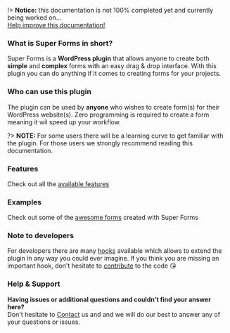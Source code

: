 
!> **Notice:** this documentation is not 100% completed yet and currently being worked on...<br />[Help improve this documentation!](https://github.com/RensTillmann/super-forms/tree/master/docs)

### What is Super Forms in short?

Super Forms is a **WordPress plugin** that allows anyone to create both **simple** and **complex** forms with an easy drag & drop interface.
With this plugin you can do anything if it comes to creating forms for your projects.

### Who can use this plugin

The plugin can be used by **anyone** who wishes to create form(s) for their WordPress website(s). Zero programming is required to create a form meaning it wil speed up your workflow.

?> **NOTE:** For some users there will be a learning curve to get familiar with the plugin. For those users we strongly recommend reading this documentation.

### Features

Check out all the [available features](conditional-logic)

### Examples

Check out some of the [awesome forms](http://f4d.nl/super-forms/doc/example-forms/) created with Super Forms

### Note to developers

For developers there are many [hooks](super_before_action_hook) available which allows to extend the plugin in any way you could ever imagine.
If you think you are missing an important hook, don't hesitate to [contribute](https://github.com/RensTillmann/super-forms/) to the code :kissing_heart:

### Help & Support

**Having issues or additional questions and couldn't find your answer here?**<br />
Don't hesitate to [Contact](https://codecanyon.net/item/super-forms-drag-drop-form-builder/13979866/support) us and and we will do our best to answer any of your questions or issues.